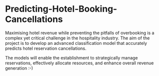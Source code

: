 # Predicting-Hotel-Booking-Cancellations

Maximising hotel revenue while preventing the pitfalls of overbooking is a complex yet critical challenge in the hospitality industry. The aim of the project is to develop an advanced classification model that accurately predicts hotel reservation cancellations. 

The models will enable the establishment to strategically manage reservations, effectively allocate resources, and enhance overall revenue generation :-)
